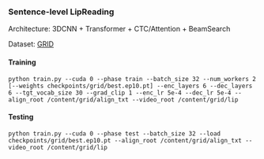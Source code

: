 ### Sentence-level LipReading

Architecture: 3DCNN + Transformer + CTC/Attention + BeamSearch

Dataset: [GRID](https://spandh.dcs.shef.ac.uk/gridcorpus/)


#### Training 

```
python train.py --cuda 0 --phase train --batch_size 32 --num_workers 2 [--weights checkpoints/grid/best.ep10.pt] --enc_layers 6 --dec_layers 6 --tgt_vocab_size 30 --grad_clip 1 --enc_lr 5e-4 --dec_lr 5e-4 --align_root /content/grid/align_txt --video_root /content/grid/lip
```


#### Testing

```
python train.py --cuda 0 --phase test --batch_size 32 --load checkpoints/grid/best.ep10.pt --align_root /content/grid/align_txt --video_root /content/grid/lip
```